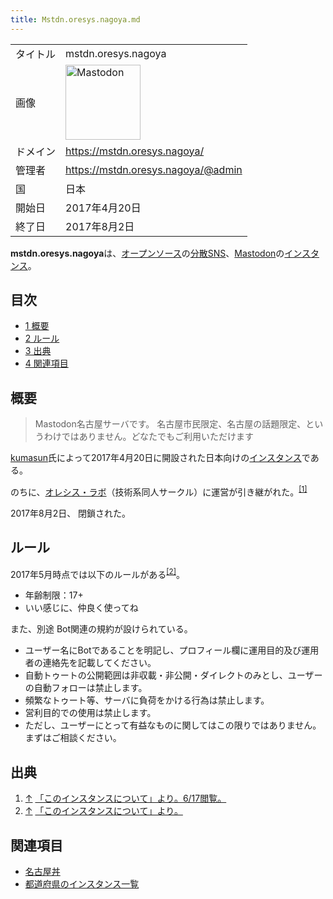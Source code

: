 ```yaml
---
title: Mstdn.oresys.nagoya.md
---
```

<div>

|          |                                                                                                                                                                                                                                                                                                        |
|----------|--------------------------------------------------------------------------------------------------------------------------------------------------------------------------------------------------------------------------------------------------------------------------------------------------------|
| タイトル | mstdn.oresys.nagoya                                                                                                                                                                                                                                                                                    |
| 画像     | [<img src="/images/thumb/0/00/Mastodon_logo.png/120px-Mastodon_logo.png" srcset="/images/thumb/0/00/Mastodon_logo.png/180px-Mastodon_logo.png 1.5x, /images/0/00/Mastodon_logo.png 2x" width="120" height="120" alt="Mastodon" />](/%E3%83%95%E3%82%A1%E3%82%A4%E3%83%AB:Mastodon_logo.png "Mastodon") |
| ドメイン | <a href="https://mstdn.oresys.nagoya/" rel="nofollow">https://mstdn.oresys.nagoya/</a>                                                                                                                                                                                                                 |
| 管理者   | <a href="https://mstdn.oresys.nagoya/@admin" rel="nofollow">https://mstdn.oresys.nagoya/@admin</a>                                                                                                                                                                                                     |
| 国       | 日本                                                                                                                                                                                                                                                                                                   |
| 開始日   | 2017年4月20日                                                                                                                                                                                                                                                                                          |
| 終了日   | 2017年8月2日                                                                                                                                                                                                                                                                                           |

**mstdn.oresys.nagoya**は、[オープンソース](/%E3%82%AA%E3%83%BC%E3%83%97%E3%83%B3%E3%82%BD%E3%83%BC%E3%82%B9 "オープンソース")の[分散SNS](/%E5%88%86%E6%95%A3SNS "分散SNS")、[Mastodon](/Mastodon "Mastodon")の[インスタンス](/%E3%82%A4%E3%83%B3%E3%82%B9%E3%82%BF%E3%83%B3%E3%82%B9 "インスタンス")。

<div>

<div lang="ja" dir="ltr">

## 目次

</div>

-   [1 概要](#.E6.A6.82.E8.A6.81)
-   [2 ルール](#.E3.83.AB.E3.83.BC.E3.83.AB)
-   [3 出典](#.E5.87.BA.E5.85.B8)
-   [4 関連項目](#.E9.96.A2.E9.80.A3.E9.A0.85.E7.9B.AE)

</div>

## 概要

> Mastodon名古屋サーバです。 名古屋市民限定、名古屋の話題限定、というわけではありません。どなたでもご利用いただけます

<a href="https://mstdn.oresys.nagoya/@kumasun" rel="nofollow">kumasun</a>氏によって2017年4月20日に開設された日本向けの[インスタンス](/%E3%82%A4%E3%83%B3%E3%82%B9%E3%82%BF%E3%83%B3%E3%82%B9 "インスタンス")である。

のちに、<a href="https://www.oresys.nagoya/" rel="nofollow">オレシス・ラボ</a>（技術系同人サークル）に運営が引き継がれた。<sup>[\[1\]](#cite_note-1)</sup>

2017年8月2日、 閉鎖された。

## ルール

2017年5月時点では以下のルールがある<sup>[\[2\]](#cite_note-2)</sup>。

-   年齢制限：17+
-   いい感じに、仲良く使ってね

  
また、別途 Bot関連の規約が設けられている。

-   ユーザー名にBotであることを明記し、プロフィール欄に運用目的及び運用者の連絡先を記載してください。
-   自動トゥートの公開範囲は非収載・非公開・ダイレクトのみとし、ユーザーの自動フォローは禁止します。
-   頻繁なトゥート等、サーバに負荷をかける行為は禁止します。
-   営利目的での使用は禁止します。
-   ただし、ユーザーにとって有益なものに関してはこの限りではありません。まずはご相談ください。

## 出典

<div>

1.  [↑](#cite_ref-1) <a href="https://nagoyadon.jp/about/more" rel="nofollow">「このインスタンスについて」より。6/17閲覧。</a>
2.  [↑](#cite_ref-2) <a href="https://mstdn.oresys.nagoya/about/more" rel="nofollow">「このインスタンスについて」より。</a>

</div>

## 関連項目

-   [名古屋丼](/%E5%90%8D%E5%8F%A4%E5%B1%8B%E4%B8%BC "名古屋丼")
-   [都道府県のインスタンス一覧](/%E9%83%BD%E9%81%93%E5%BA%9C%E7%9C%8C%E3%81%AE%E3%82%A4%E3%83%B3%E3%82%B9%E3%82%BF%E3%83%B3%E3%82%B9%E4%B8%80%E8%A6%A7 "都道府県のインスタンス一覧")

  

</div>
